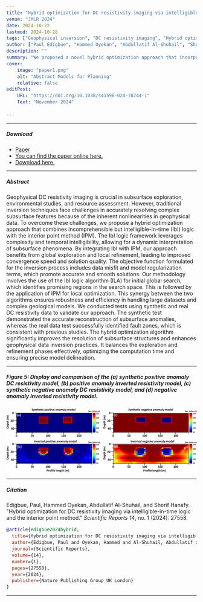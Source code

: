 ```yaml
---
title: "Hybrid optimization for DC resistivity imaging via intelligible-in-time logic and the interior point method" 
venue: "JMLR 2024"
date: 2024-10-22
lastmod: 2024-10-28
tags: ["Geophysical inversion", "DC resistivity imaging", "Hybrid optimization", "IbI logic algorithm", "Interior point method"]
author: ["Paul Edigbue", "Hammed Oyekan", "Abdullatif Al-Shuhail", "Sherif Hanafy"] 
description: "" 
summary: "We proposed a novel hybrid optimization approach that incorporate the meta-heuristic concept of Incomprehensible but Intelligible-in-time logics theory with the interior point method to enhance accuracy in geophysical data inversion."
cover:
    image: "paper1.png"
    alt: "Abstract Models for Planning"
    relative: false
editPost:
    URL: "https://doi.org/10.1038/s41598-024-78744-1"
    Text: "November 2024"

---
```


---

##### Download

+ [Paper](paper1.pdf)
+ [You can find the paper online here.](https://doi.org/10.1038/s41598-024-78744-1)
+ [Download here.](paper1.pdf)

---

##### Abstract

Geophysical DC resistivity imaging is crucial in subsurface exploration, environmental studies, and resource assessment. However, traditional inversion techniques face challenges in accurately resolving complex subsurface features because of the inherent nonlinearities in geophysical data. To overcome these challenges, we propose a hybrid optimization approach that combines incomprehensible but intelligible-in-time (IbI) logic with the interior point method (IPM). The IbI logic framework leverages complexity and temporal intelligibility, allowing for a dynamic interpretation of subsurface phenomena. By integrating IbI with IPM, our approach benefits from global exploration and local refinement, leading to improved convergence speed and solution quality. The objective function formulated for the inversion process includes data misfit and model regularization terms, which promote accurate and smooth solutions. Our methodology involves the use of the IbI logic algorithm (ILA) for initial global search, which identifies promising regions in the search space. This is followed by the application of IPM for local optimization. This synergy between the two algorithms ensures robustness and efficiency in handling large datasets and complex geological models. We conducted tests using synthetic and real DC resistivity data to validate our approach. The synthetic test demonstrated the accurate reconstruction of subsurface anomalies, whereas the real data test successfully identified fault zones, which is consistent with previous studies. The hybrid optimization algorithm significantly improves the resolution of subsurface structures and enhances geophysical data inversion practices. It balances the exploration and refinement phases effectively, optimizing the computation time and ensuring precise model delineation.

---

##### Figure 5: Display and comparison of the (a) synthetic positive anomaly DC resistivity model, (b) positive anomaly inverted resistivity model, (c) synthetic negative anomaly DC resistivity model, and (d) negative anomaly inverted resistivity model.

![](paper1.png)

---

##### Citation

Edigbue, Paul, Hammed Oyekan, Abdullatif Al-Shuhail, and Sherif Hanafy. "Hybrid optimization for DC resistivity imaging via intelligible-in-time logic and the interior point method." *Scientific Reports 14*, no. 1 (2024): 27558.

```BibTeX
@article{edigbue2024hybrid,
  title={Hybrid optimization for DC resistivity imaging via intelligible-in-time logic and the interior point method},
  author={Edigbue, Paul and Oyekan, Hammed and Al-Shuhail, Abdullatif and Hanafy, Sherif},
  journal={Scientific Reports},
  volume={14},
  number={1},
  pages={27558},
  year={2024},
  publisher={Nature Publishing Group UK London}
}
```

---

<!-- ##### Related material

+ [Presentation slides](presentation1.pdf)
+ [Summary of the paper](https://www.penguinrandomhouse.com/books/110403/unusual-uses-for-olive-oil-by-alexander-mccall-smith/) -->
